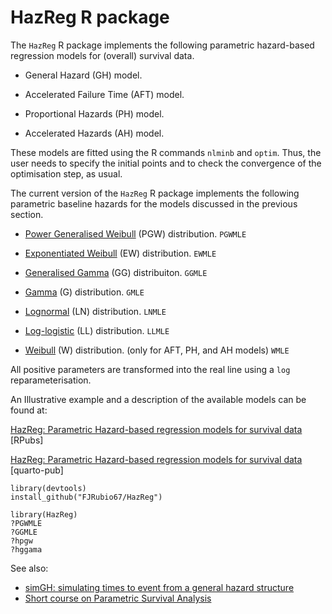 # HazReg R package

The `HazReg` R package implements the following parametric hazard-based regression models for (overall) survival data.

- General Hazard (GH) model.

- Accelerated Failure Time (AFT) model.

- Proportional Hazards (PH) model.

- Accelerated Hazards (AH) model.


These models are fitted using the R commands `nlminb` and `optim`. Thus, the user needs to specify the initial points and to check the convergence of the optimisation step, as usual.


The current version of the `HazReg` R package implements the following parametric baseline hazards for the models discussed in the previous section.

- [Power Generalised Weibull](http://rpubs.com/FJRubio/PGW) (PGW) distribution. `PGWMLE`
 
- [Exponentiated Weibull](http://rpubs.com/FJRubio/EWD) (EW) distribution. `EWMLE`
 
- [Generalised Gamma](http://rpubs.com/FJRubio/GG) (GG) distribuiton. `GGMLE`

- [Gamma](https://en.wikipedia.org/wiki/Gamma_distribution) (G) distribution. `GMLE`

- [Lognormal](https://en.wikipedia.org/wiki/Log-normal_distribution) (LN) distribution. `LNMLE`

- [Log-logistic](https://en.wikipedia.org/wiki/Log-logistic_distribution) (LL) distribution. `LLMLE`

- [Weibull](https://en.wikipedia.org/wiki/Weibull_distribution) (W) distribution. (only for AFT, PH, and AH models) `WMLE`


All positive parameters are transformed into the real line using a `log` reparameterisation.

An Illustrative example and a description of the available models can be found at:

[HazReg: Parametric Hazard-based regression models for survival data](https://rpubs.com/FJRubio/HazReg) [RPubs]

[HazReg: Parametric Hazard-based regression models for survival data](https://fjrubio.quarto.pub/hazreg/) [quarto-pub]

```
library(devtools)
install_github("FJRubio67/HazReg")

library(HazReg)
?PGWMLE
?GGMLE
?hpgw
?hggama
```

See also: 
- [simGH: simulating times to event from a general hazard structure](https://rpubs.com/FJRubio/simGH)
- [Short course on Parametric Survival Analysis
](https://github.com/FJRubio67/ShortCourseParamSurvival)
